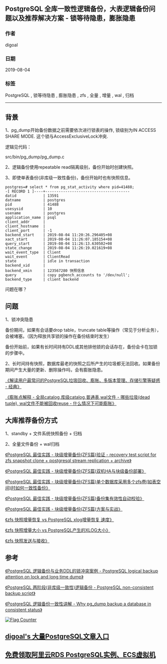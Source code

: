 ## PostgreSQL 全库一致性逻辑备份，大表逻辑备份问题以及推荐解决方案 - 锁等待隐患，膨胀隐患     
                                                                                                                                                                        
### 作者                                                                                                                                                                        
digoal                                                                                                                                                                        
                                                                                                                                                                        
### 日期                                                                                                                                                                        
2019-08-04                                                                                                                                                                         
                                                                                                                                                                        
### 标签                                                                                                                                                                        
PostgreSQL , 锁等待隐患 , 膨胀隐患 , zfs , 全量 , 增量 , wal , 归档         
                                                                                       
----                                                                                                                                                                  
                                                                                                                                                                    
## 背景         
1、pg_dump开始备份数据之前需要依次进行锁表的操作, 锁级别为IN ACCESS SHARE MODE. 这个锁与AccessExclusiveLock冲突.  
  
逻辑见代码：  
  
src/bin/pg_dump/pg_dump.c  
  
2、逻辑备份使用repeatable read隔离级别，备份开始时创建快照。  
  
3、即使单表备份(非库级一致性备份)，备份开始时也有快照信息。  
  
```
postgres=# select * from pg_stat_activity where pid=41488;
-[ RECORD 1 ]----+--------------------------------------
datid            | 13591
datname          | postgres
pid              | 41488
usesysid         | 10
usename          | postgres
application_name | psql
client_addr      | 
client_hostname  | 
client_port      | -1
backend_start    | 2019-08-04 11:20:26.296405+08
xact_start       | 2019-08-04 11:26:07.185154+08
query_start      | 2019-08-04 11:26:13.630502+08
state_change     | 2019-08-04 11:26:19.021619+08
wait_event_type  | Client
wait_event       | ClientRead
state            | idle in transaction
backend_xid      | 
backend_xmin     | 123567280 快照信息
query            | copy pgbench_accounts to '/dev/null';
backend_type     | client backend
```

问题在哪？  
  
## 问题  
1、锁冲突隐患  
  
备份期间，如果有会话要drop table，truncate table等操作（常见于分析业务），会被堵塞。（因为释放共享锁的操作在备份结束时发生）  
  
备份开始前，如果有长时间持有DDL或其他排他锁的会话存在，备份会卡在加锁的步骤中。  
  
2、长时间持有快照，数据库最老的快照之后所产生的垃圾都无法回收。如果备份期间产生大量的更新、删除操作吗，会有膨胀隐患。  
  
[《解读用户最常问的PostgreSQL垃圾回收、膨胀、多版本管理、存储引擎等疑惑 - 经典》](../201906/20190621_01.md)    
  
[《膨胀点解释 - 全局catalog,库级catalog,普通表,wal文件 - 哪些垃圾(dead tuple), wal文件不能被回收reuse - 什么情况下可能膨胀》](../201907/20190701_01.md)    
  
## 大库推荐备份方式  
1、standby + 文件系统快照备份 + 归档  
  
2、全量文件备份 + wal归档  
  
[《PostgreSQL 最佳实践 - 块级增量备份(ZFS篇)验证 - recovery test script for zfs snapshot clone + postgresql stream replication + archive》](../201608/20160823_09.md)    
  
[《PostgreSQL 最佳实践 - 块级增量备份(ZFS篇)双机HA与块级备份部署》](../201608/20160823_08.md)    
  
[《PostgreSQL 最佳实践 - 块级增量备份(ZFS篇)单个数据库采用多个zfs卷(如表空间)时如何一致性备份》](../201608/20160823_07.md)    
  
[《PostgreSQL 最佳实践 - 块级增量备份(ZFS篇)备份集有效性自动校验》](../201608/20160823_06.md)    
  
[《PostgreSQL 最佳实践 - 块级增量备份(ZFS篇)方案与实战》](../201608/20160823_05.md)    
  
[《zfs 快照增量恢复 vs PostgreSQL xlog增量恢复 速度》](../201601/20160104_02.md)    
  
[《zfs 快照增量大小 vs PostgreSQL产生的XLOG大小》](../201601/20160104_01.md)    
  
[《zfs 快照发送与接收》](../201601/20160103_01.md)    
  
## 参考  
[《PostgreSQL 逻辑备份与业务DDL的锁冲突案例 - PostgreSQL logical backup attention on lock and long time dump》](201408/20140823_01.md)  
  
[《PostgreSQL 两阶段(非库级一致性)逻辑备份 - PostgreSQL non-consistent backup script》](201304/20130407_01.md)   
  
[《PostgreSQL 逻辑备份一致性讲解 - Why pg_dump backup a database in consistent status》](201205/20120511_01.md)    
    
    
  
<a rel="nofollow" href="http://info.flagcounter.com/h9V1"  ><img src="http://s03.flagcounter.com/count/h9V1/bg_FFFFFF/txt_000000/border_CCCCCC/columns_2/maxflags_12/viewers_0/labels_0/pageviews_0/flags_0/"  alt="Flag Counter"  border="0"  ></a>  
  
  
## [digoal's 大量PostgreSQL文章入口](https://github.com/digoal/blog/blob/master/README.md "22709685feb7cab07d30f30387f0a9ae")
  
  
## [免费领取阿里云RDS PostgreSQL实例、ECS虚拟机](https://free.aliyun.com/ "57258f76c37864c6e6d23383d05714ea")
  
